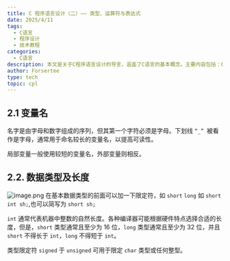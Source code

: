 ```yaml
---
title: C 程序语言设计（二）—— 类型、运算符与表达式
date: 2025/4/11
tags:
  - C语言
  - 程序设计
  - 技术教程
categories:
  - C语言
description: 本文是关于C程序语言设计的导言，涵盖了C语言的基本概念。主要内容包括：C程序由函数和变量组成，main函数是程序起点；变量声明和使用规则；for语句和符号常量定义；字符输入输出处理，包括getchar和putchar函数；文件复制、字符统计、行计数和单词计数程序示例；数组和函数；参数传值调用；字符数组；外部变量与作用域。最后提供了一个制表符处理的C程序示例。
author: Forsertee
type: tech
topic: cpl
---
```

## 2.1 变量名

名字是由字母和数字组成的序列，但其第一个字符必须是字母。下划线 `“_” `被看作是字母，通常用于命名较长的变量名，以提高可读性。

局部变量一般使用较短的变量名，外部变量则相反。

## 2.2. 数据类型及长度
![image.png](https://blog-image-0407-1313931661.cos.ap-nanjing.myqcloud.com/20250409213115026.png?imageSlim)
在基本数据类型的前面可以加一下限定符，如 `short` `long` 如 `short int sh;`,也可以简写为 `short sh;` 

`int` 通常代表机器中整数的自然长度。各种编译器可能根据硬件特点选择合适的长度，但是，`short` 类型通常且至少为 16 位，`long` 类型通常且至少为 32 位，并且 `short` 不得长于 `int`，`long` 不得短于 `int`。

类型限定符 `signed` 于 `unsigned` 可用于限定 `char` 类型或任何整型。